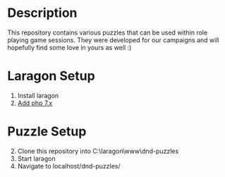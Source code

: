 # Description
This repository contains various puzzles that can be used within role playing game sessions. They were developed for our campaigns and will hopefully find some love in yours as well :)

# Laragon Setup
1. Install laragon
2. [Add php 7.x](https://forum.laragon.org/topic/166/tutorial-how-to-add-another-php-version-php-7-4-updated)

# Puzzle Setup
2. Clone this repository into C:\laragon\www\dnd-puzzles
3. Start laragon
4. Navigate to localhost/dnd-puzzles/<puzzle-name>
